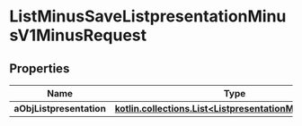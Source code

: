 
# ListMinusSaveListpresentationMinusV1MinusRequest

## Properties
Name | Type | Description | Notes
------------ | ------------- | ------------- | -------------
**aObjListpresentation** | [**kotlin.collections.List&lt;ListpresentationMinusRequest&gt;**](ListpresentationMinusRequest.md) |  | 



